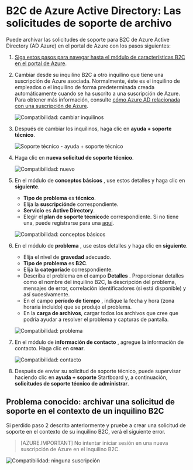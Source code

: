 <properties
    pageTitle="Azure Active Directory B2C: Soporte técnico | Microsoft Azure"
    description="Cómo solicitudes de Azure Active Directory B2C soporte de archivo"
    services="active-directory-b2c"
    documentationCenter=""
    authors="swkrish"
    manager="msmbaldwin"
    editor="bryanla"/>

<tags
    ms.service="active-directory-b2c"
    ms.workload="identity"
    ms.tgt_pltfrm="na"
    ms.devlang="na"
    ms.topic="article"
    ms.date="07/24/2016"
    ms.author="swkrish"/>

# <a name="azure-active-directory-b2c-file-support-requests"></a>B2C de Azure Active Directory: Las solicitudes de soporte de archivo

Puede archivar las solicitudes de soporte para B2C de Azure Active Directory (AD Azure) en el portal de Azure con los pasos siguientes:

1. [Siga estos pasos para navegar hasta el módulo de características B2C en el portal de Azure](active-directory-b2c-app-registration.md#navigate-to-the-b2c-features-blade).
2. Cambiar desde su inquilino B2C a otro inquilino que tiene una suscripción de Azure asociada. Normalmente, éste es el inquilino de empleados o el inquilino de forma predeterminada creada automáticamente cuando se ha suscrito a una suscripción de Azure. Para obtener más información, consulte [cómo Azure AD relacionada con una suscripción de Azure](active-directory-how-subscriptions-associated-directory.md#how-an-azure-subscription-is-related-to-azure-ad).

    ![Compatibilidad: cambiar inquilinos](./media/active-directory-b2c-support/support-switch-dir.png)

3. Después de cambiar los inquilinos, haga clic en **ayuda + soporte técnico**.

    ![Soporte técnico - ayuda + soporte técnico](./media/active-directory-b2c-support/support-support.png)

4. Haga clic en **nueva solicitud de soporte técnico**.

    ![Compatibilidad: nuevo](./media/active-directory-b2c-support/support-new.png)

5. En el módulo de **conceptos básicos** , use estos detalles y haga clic en **siguiente**.

    - **Tipo de problema** es **técnico**.
    - Elija la **suscripción**de correspondiente.
    - **Servicio** es **Active Directory**.
    - Elegir el **plan de soporte técnico**de correspondiente. Si no tiene una, puede registrarse para una [aquí](https://azure.microsoft.com/en-us/support/plans/).

    ![Compatibilidad: conceptos básicos](./media/active-directory-b2c-support/support-basics.png)

6. En el módulo de **problema** , use estos detalles y haga clic en **siguiente**.

    - Elija el nivel de **gravedad** adecuado.
    - **Tipo de problema** es **B2C**.
    - Elija la **categoría**de correspondiente.
    - Describa el problema en el campo **Detalles** . Proporcionar detalles como el nombre del inquilino B2C, la descripción del problema, mensajes de error, correlación identificadores (si está disponible) y así sucesivamente.
    - En el campo **período de tiempo** , indique la fecha y hora (zona horaria incluido) que se produjo el problema.
    - En la **carga de archivos**, cargar todos los archivos que cree que podría ayudar a resolver el problema y capturas de pantalla.

    ![Compatibilidad: problema](./media/active-directory-b2c-support/support-problem.png)

7. En el módulo de **información de contacto** , agregue la información de contacto. Haga clic en **crear**.

    ![Compatibilidad: contacto](./media/active-directory-b2c-support/support-contact.png)

8. Después de enviar su solicitud de soporte técnico, puede supervisar haciendo clic en **ayuda + soporte** Startboard y, a continuación, **solicitudes de soporte técnico de administrar**.

## <a name="known-issue-filing-a-support-request-in-the-context-of-a-b2c-tenant"></a>Problema conocido: archivar una solicitud de soporte en el contexto de un inquilino B2C

Si perdido paso 2 descrito anteriormente y pruebe a crear una solicitud de soporte en el contexto de su inquilino B2C, verá el siguiente error.

> [AZURE.IMPORTANT]
> No intentar iniciar sesión en una nueva suscripción de Azure en el inquilino B2C.  

![Compatibilidad: ninguna suscripción](./media/active-directory-b2c-support/support-no-sub.png)
